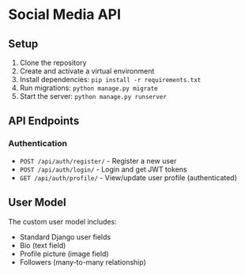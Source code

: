 # Social Media API

## Setup

1. Clone the repository
2. Create and activate a virtual environment
3. Install dependencies: `pip install -r requirements.txt`
4. Run migrations: `python manage.py migrate`
5. Start the server: `python manage.py runserver`

## API Endpoints

### Authentication
- `POST /api/auth/register/` - Register a new user
- `POST /api/auth/login/` - Login and get JWT tokens
- `GET /api/auth/profile/` - View/update user profile (authenticated)

## User Model
The custom user model includes:
- Standard Django user fields
- Bio (text field)
- Profile picture (image field)
- Followers (many-to-many relationship)